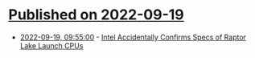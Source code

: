 # [Published on 2022-09-19](index.md)

* [2022-09-19, 09:55:00](https://soylentnews.org/article.pl?sid=22/09/18/1423247&from=rss) - [Intel Accidentally Confirms Specs of Raptor Lake Launch CPUs](https://soylentnews.org/article.pl?sid=22/09/18/1423247&from=rss)
